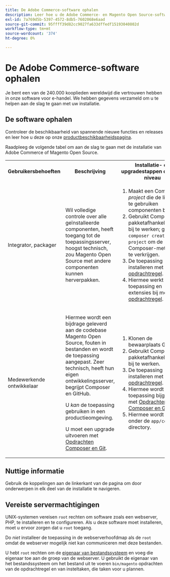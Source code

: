 ```yaml
---
title: De Adobe Commerce-software ophalen
description: Leer hoe u de Adobe Commerce- en Magento Open Source-software downloadt.
exl-id: 7a769d5b-5397-4572-8db5-7602068e6aad
source-git-commit: 95ffff39d82cc9027fa633dffedf15193040802d
workflow-type: tm+mt
source-wordcount: '374'
ht-degree: 0%

---
```


# De Adobe Commerce-software ophalen

Je bent een van de 240.000 kooplieden wereldwijd die vertrouwen hebben in onze software voor e-handel. We hebben gegevens verzameld om u te helpen aan de slag te gaan met uw installatie.

## De software ophalen

Controleer de beschikbaarheid van spannende nieuwe functies en releases en leer hoe u deze op onze [productbeschikbaarheidspagina](https://devdocs.magento.com/release/availability.html).

Raadpleeg de volgende tabel om aan de slag te gaan met de installatie van Adobe Commerce of Magento Open Source.

<table>
    <tbody>
        <tr>
            <th>Gebruikersbehoeften</th>
            <th>Beschrijving</th>
            <th>Installatie- en upgradestappen op hoog niveau</th>
            <th>Aan de slag-koppeling</th>
        </tr>
    <tr>
        <td><p>Integrator, packager</p></td>
        <td><p>Wil volledige controle over alle geïnstalleerde componenten, heeft toegang tot de toepassingsserver, hoogst technisch, zou Magento Open Source met andere componenten kunnen herverpakken.</p>
        </td>
        <td><ol><li>Maakt een Composer <em>project</em> die de lijst met te gebruiken componenten bevat.</li>
            <li>Gebruikt Composer om pakketafhankelijkheden bij te werken; gebruik <code>composer create-project</code> om de Composer-metapakket te verkrijgen.</li>
            <li>De toepassing installeren met de <a href="../advanced.md">opdrachtregel</a>.</li>
        <li>Hiermee werkt u de toepassing en extensies bij met de  <a href="../../upgrade/implementation/perform-upgrade.md">opdrachtregel</a>.</li></ol></td>
        <td><p><a href="../composer.md">De metapakket ophalen</a></p></td>
    </tr>
    <tr>
        <td><p>Medewerkende ontwikkelaar</p></td>
        <td><p>Hiermee wordt een bijdrage geleverd aan de codebase Magento Open Source, fouten in bestanden en wordt de toepassing aangepast. Zeer technisch, heeft hun eigen ontwikkelingsserver, begrijpt Composer en GitHub.</p>
            <p>U <em>kan</em> de toepassing gebruiken in een productieomgeving.</p>
      <p>U moet een upgrade uitvoeren met <a href="../../upgrade/developer/git-installs.md">Opdrachten Composer en Git</a>.</p></td>
        <td><ol><li>Klonen de bewaarplaats GitHub.</li>
            <li>Gebruikt Composer om pakketafhankelijkheden bij te werken.</li>
            <li>De toepassing installeren met <a href="../advanced.md">opdrachtregel</a>.</li>
            <li>Hiermee wordt de toepassing bijgewerkt met <a href="../../upgrade/developer/git-installs.md">Opdrachten Composer en Git</a>.</li>
            <li>Hiermee wordt code onder de <code>app/code</code> directory.</li></ol></td>
        <td><p><a href="https://developer.adobe.com/commerce/contributor/guides/install/clone-repository/">Clone the GitHub repository</a></p></td>
    </tr>
    </tbody>
</table>

## Nuttige informatie

Gebruik de koppelingen aan de linkerkant van de pagina om door onderwerpen in elk deel van de installatie te navigeren.

## Vereiste servermachtigingen

UNIX-systemen vereisen `root` rechten om software zoals een webserver, PHP, te installeren en te configureren. Als u deze software moet installeren, moet u ervoor zorgen dat u `root` toegang.

Do *niet* installeer de toepassing in de webserverhoofdmap als de `root` omdat de webserver mogelijk niet kan communiceren met deze bestanden.

U hebt `root` rechten om de [eigenaar van bestandssysteem](file-system/overview.md) en voeg die eigenaar toe aan de groep van de webserver. U gebruikt de eigenaar van het bestandssysteem om het bestand uit te voeren `bin/magento` opdrachten van de opdrachtregel en van insteltaken, die taken voor u plannen.
